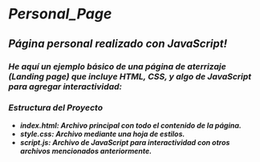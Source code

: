 # **_Personal_Page_**

## **_Página personal realizado con JavaScript!_**

### **_He aquí un ejemplo básico de una página de aterrizaje (Landing page) que incluye HTML, CSS, y algo de JavaScript para agregar interactividad:_**

### **_Estructura del Proyecto_**

- **_index.html: Archivo principal con todo el contenido de la página._**
- **_style.css: Archivo mediante una hoja de estilos._**
- **_script.js: Archivo de JavaScript para interactividad con otros archivos mencionados anteriormente._**
